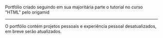 Portfólio criado seguindo em sua majoritária parte o tutorial no curso "HTML" pelo origamid

---

O portfólio contém projetos pessoais e experiência pessoal desatualizados, em breve serão atualizados.
